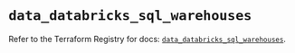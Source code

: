 # `data_databricks_sql_warehouses`

Refer to the Terraform Registry for docs: [`data_databricks_sql_warehouses`](https://registry.terraform.io/providers/databricks/databricks/1.70.0/docs/data-sources/sql_warehouses).
